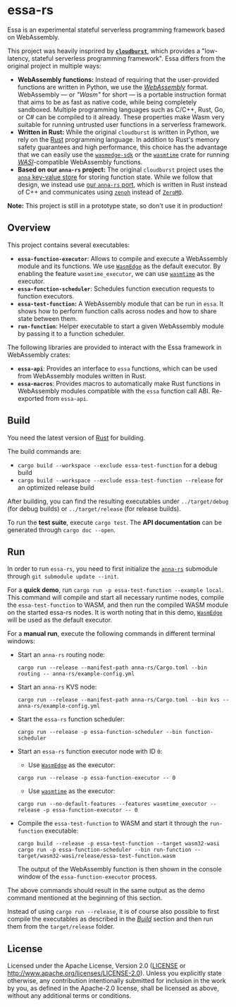 # essa-rs

Essa is an experimental stateful serverless programming framework based on WebAssembly.

This project was heavily insprired by **[`cloudburst`](https://github.com/hydro-project/cloudburst)**, which provides a "low-latency, stateful serverless programming framework". Essa differs from the original project in multiple ways:

- **WebAssembly functions:** Instead of requiring that the user-provided functions are written in Python, we use the [_WebAssembly_](https://webassembly.org/) format. WebAssembly — or _"Wasm"_ for short — is a portable instruction format that aims to be as fast as native code, while being completely sandboxed. Multiple programming languages such as C/C++, Rust, Go, or C# can be compiled to it already. These properties make Wasm very suitable for running untrusted user functions in a serverless framework.
- **Written in Rust:** While the original `cloudburst` is written in Python, we rely on the [Rust](https://www.rust-lang.org/) programming language. In addition to Rust's memory safety guarantees and high performance, this choice has the advantage that we can easily use the [`wasmedge-sdk`](https://github.com/WasmEdge/WasmEdge/tree/master/bindings/rust/wasmedge-sdk) or the [`wasmtime`](https://github.com/bytecodealliance/wasmtime) crate for running [_WASI_](https://wasi.dev/)-compatible WebAssembly functions.
- **Based on our `anna-rs` project:** The original `cloudburst` project uses the [`anna` key-value store](https://github.com/hydro-project/anna) for storing function state. While we follow that design, we instead use [our `anna-rs` port](https://github.com/essa-project/anna-rs), which is written in Rust instead of C++ and communicates using [`zenoh`](https://zenoh.io/) instead of [`ZeroMQ`](https://zeromq.org/).

**Note:** This project is still in a prototype state, so don't use it in production!

## Overview

This project contains several executables:

- **`essa-function-executor`**: Allows to compile and execute a WebAssembly module and its functions. We use [`WasmEdge`](https://github.com/WasmEdge/WasmEdge) as the default executor. By enabling the feature `wasmtime_executor`, we can use [`wasmtime`](https://github.com/bytecodealliance/wasmtime) as the executor.
- **`essa-function-scheduler`**: Schedules function execution requests to function executors.
- **`essa-test-function`:** A WebAssembly module that can be run in `essa`. It shows how to perform function calls across nodes and how to share state between them.
- **`run-function`**: Helper executable to start a given WebAssembly module by passing it to a function scheduler.

The following libraries are provided to interact with the Essa framework in WebAssembly crates:


- **`essa-api`**: Provides an interface to `essa` functions, which can be used from WebAssembly modules written in Rust.
- **`essa-macros`**: Provides macros to automatically make Rust functions in WebAssembly modules compatible with the `essa` function call ABI. Re-exported from `essa-api`.

## Build

You need the latest version of [Rust](https://www.rust-lang.org/) for building.

The build commands are:

- `cargo build --workspace --exclude essa-test-function` for a debug build
- `cargo build --workspace --exclude essa-test-function --release` for an optimized release build

After building, you can find the resulting executables under `../target/debug` (for debug builds) or `../target/release` (for release builds).

To run the **test suite**, execute `cargo test`. The **API documentation** can be generated through `cargo doc --open`.

## Run

In order to run `essa-rs`, you need to first initialize the [`anna-rs`](https://github.com/essa-project/anna-rs) submodule through `git submodule update --init`.

For a **quick demo**, run `cargo run -p essa-test-function --example local`. This command will compile and start all necessary runtime nodes, compile the `essa-test-function` to WASM, and then run the compiled WASM module on the started essa-rs nodes. It is worth noting that in this demo, [`WasmEdge`](https://github.com/WasmEdge/WasmEdge) will be used as the default executor.

For a **manual run**, execute the following commands in different terminal windows:

- Start an `anna-rs` routing node:

  ```
  cargo run --release --manifest-path anna-rs/Cargo.toml --bin routing -- anna-rs/example-config.yml
  ```
- Start an `anna-rs` KVS node:

  ```
  cargo run --release --manifest-path anna-rs/Cargo.toml --bin kvs -- anna-rs/example-config.yml
  ```
- Start the `essa-rs` function scheduler:

  ```
  cargo run --release -p essa-function-scheduler --bin function-scheduler
  ```
- Start an `essa-rs` function executor node with ID `0`:

  - Use [`WasmEdge`](https://github.com/WasmEdge/WasmEdge) as the executor:

  ```
  cargo run --release -p essa-function-executor -- 0
  ```
  - Use [`wasmtime`](https://github.com/bytecodealliance/wasmtime) as the executor:

  ```
  cargo run --no-default-features --features wasmtime_executor --release -p essa-function-executor -- 0
  ```
- Compile the `essa-test-function` to WASM and start it through the `run-function` executable:

  ```
  cargo build --release -p essa-test-function --target wasm32-wasi
  cargo run -p essa-function-scheduler --bin run-function -- target/wasm32-wasi/release/essa-test-function.wasm
  ```
  The output of the WebAssembly function is then shown in the console window of the `essa-function-executor` process.

The above commands should result in the same output as the demo command mentioned at the beginning of this section.

Instead of using `cargo run --release`, it is of course also possible to first compile the executables as described in the [_Build_](#build) section and then run them from the `target/release` folder.

## License

Licensed under the Apache License, Version 2.0 ([LICENSE](LICENSE) or <http://www.apache.org/licenses/LICENSE-2.0>). Unless you explicitly state otherwise, any contribution intentionally submitted for inclusion in the work by you, as defined in the Apache-2.0 license, shall be licensed as above, without any additional terms or conditions.
